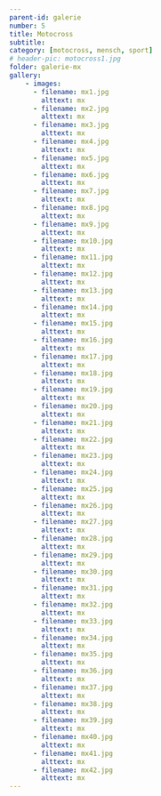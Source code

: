 ```yaml
---
parent-id: galerie
number: 5
title: Motocross
subtitle: 
category: [motocross, mensch, sport]
# header-pic: motocross1.jpg
folder: galerie-mx
gallery:
    - images:
      - filename: mx1.jpg
        alttext: mx
      - filename: mx2.jpg
        alttext: mx
      - filename: mx3.jpg
        alttext: mx
      - filename: mx4.jpg
        alttext: mx
      - filename: mx5.jpg
        alttext: mx
      - filename: mx6.jpg
        alttext: mx
      - filename: mx7.jpg
        alttext: mx
      - filename: mx8.jpg
        alttext: mx
      - filename: mx9.jpg
        alttext: mx
      - filename: mx10.jpg
        alttext: mx
      - filename: mx11.jpg
        alttext: mx
      - filename: mx12.jpg
        alttext: mx
      - filename: mx13.jpg
        alttext: mx
      - filename: mx14.jpg
        alttext: mx
      - filename: mx15.jpg
        alttext: mx
      - filename: mx16.jpg
        alttext: mx
      - filename: mx17.jpg
        alttext: mx
      - filename: mx18.jpg
        alttext: mx
      - filename: mx19.jpg
        alttext: mx
      - filename: mx20.jpg
        alttext: mx
      - filename: mx21.jpg
        alttext: mx
      - filename: mx22.jpg
        alttext: mx
      - filename: mx23.jpg
        alttext: mx
      - filename: mx24.jpg
        alttext: mx
      - filename: mx25.jpg
        alttext: mx
      - filename: mx26.jpg
        alttext: mx
      - filename: mx27.jpg
        alttext: mx
      - filename: mx28.jpg
        alttext: mx
      - filename: mx29.jpg
        alttext: mx
      - filename: mx30.jpg
        alttext: mx
      - filename: mx31.jpg
        alttext: mx
      - filename: mx32.jpg
        alttext: mx
      - filename: mx33.jpg
        alttext: mx
      - filename: mx34.jpg
        alttext: mx
      - filename: mx35.jpg
        alttext: mx
      - filename: mx36.jpg
        alttext: mx
      - filename: mx37.jpg
        alttext: mx
      - filename: mx38.jpg
        alttext: mx
      - filename: mx39.jpg
        alttext: mx
      - filename: mx40.jpg
        alttext: mx
      - filename: mx41.jpg
        alttext: mx
      - filename: mx42.jpg
        alttext: mx
---
```

<!-- beschreibender Text hier -->

